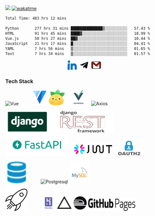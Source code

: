 ![](https://komarev.com/ghpvc/?username=notarious2)
[![wakatime](https://wakatime.com/badge/user/0c616174-c7c1-48f6-9407-9ec3030219ab.svg)](https://wakatime.com/@0c616174-c7c1-48f6-9407-9ec3030219ab)

<!--START_SECTION:waka-->

```text
Total Time: 483 hrs 12 mins

Python       277 hrs 31 mins ██████████████▒░░░░░░░░░░   57.43 %
HTML         91 hrs 45 mins  ████▓░░░░░░░░░░░░░░░░░░░░   18.99 %
Vue.js       50 hrs 27 mins  ██▓░░░░░░░░░░░░░░░░░░░░░░   10.44 %
JavaScript   21 hrs 17 mins  █░░░░░░░░░░░░░░░░░░░░░░░░   04.41 %
YAML         7 hrs 56 mins   ▒░░░░░░░░░░░░░░░░░░░░░░░░   01.65 %
Text         7 hrs 34 mins   ▒░░░░░░░░░░░░░░░░░░░░░░░░   01.57 %
```

<!--END_SECTION:waka-->


<p align="center">
	<a href="https://www.linkedin.com/in/bekzod-mirahmedov-cfa-79b5b055"><img src="imgs/linkedin.svg" alt="LinkedIn" style="width:30px; height: 30px;"></a>&nbsp;
	<a href="https://telegram.me/notarious2"><img src="imgs/telegram.svg" alt="Telegram" style="width:30px; height: 30px;"></a>&nbsp;
	<a href="mailto:notarious2@gmail.com"><img src="imgs/gmail.svg" alt="Gmail" style="width:30px; height: 30px;"></a>&nbsp;
	
</p>


### Tech Stack 

<img alt="Vue" width="70px" height="70px" src="https://upload.wikimedia.org/wikipedia/commons/9/95/Vue.js_Logo_2.svg"/>&emsp;&emsp;&emsp;<img alt="Vuetify" width="50px" height="50px" src="imgs/vuetify.svg"/> <img alt="Pinia" width="50px" height="50px" src="imgs/pinia.svg"/> <img alt="Veevalidate" width="80px" height="50px" src="imgs/veevalidate.webp"/><img alt="Axios" width="130px" height="30px" src="https://upload.wikimedia.org/wikipedia/commons/c/c8/Axios_logo_%282020%29.svg"/>


<img alt="Django" src="imgs/django.jpeg" width="140px" height="70px"/> <img alt="DRF" src="imgs/drf.png" width="200px" height="70px"/> <img alt="FastAPI" src="imgs/fastapi.png" width="200px" height="70px"/>&emsp;<img alt="jwt" src="imgs/jwt.png" width="130px" height="40px"/> <img alt="oauth" src="imgs/oauth2.png" width="90px" height="50px"/> 

<img alt="database" width="70px" height="70px" src="imgs/database.svg"/>&emsp;&emsp;&emsp;<img alt="Postgresql" src="https://upload.wikimedia.org/wikipedia/commons/2/29/Postgresql_elephant.svg" width="50px" height="50px" /> <img alt="Mysql" src="imgs/mysql.svg" width="70px" height="70px"/>

<img alt="deployment" width="70px" height="70px" src="imgs/deployment.svg"/>&emsp;&emsp;&emsp;<img alt="heroku" width="50px" height="50px" src="imgs/heroku.svg"/><img alt="vercel" width="50px" height="50px" src="imgs/vercel.svg"/><img alt="railway" width="50px" height="50px" src="imgs/railway.png"/><img alt="github-pages" width="150px" height="40px" src="imgs/gpages.png"/>

 
<!---
notarious2/notarious2 is a ✨ special ✨ repository because its `README.md` (this file) appears on your GitHub profile.
You can click the Preview link to take a look at your changes.
--->

